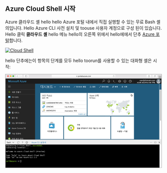 
## <a name="launch-azure-cloud-shell"></a>Azure Cloud Shell 시작

Azure 클라우드 셸 hello hello Azure 포털 내에서 직접 실행할 수 있는 무료 Bash 셸의입니다. Hello Azure CLI 사전 설치 및 toouse 사용자 계정으로 구성 된이 있습니다. Hello 클릭 **클라우드 셸** hello 메뉴 hello의 오른쪽 위에서 hello에에서 단추 [Azure 포털](https://portal.azure.com)합니다.

[![Cloud Shell](./media/cloud-shell-try-it/cloud-shell-menu.png)](https://portal.azure.com)

hello 단추에는이 항목의 단계를 모두 hello toorun를 사용할 수 있는 대화형 셸은 시작:

[![Hello 포털에 표시 된 hello 클라우드 셸 창을 스크린 샷](./media/cloud-shell-try-it/cloud-shell-safari.png)](https://portal.azure.com)











